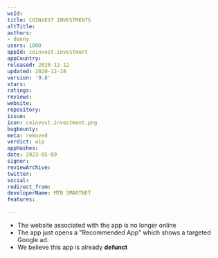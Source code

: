 ```yaml
---
wsId: 
title: COINVEST INVESTMENTS
altTitle: 
authors:
- danny
users: 1000
appId: coinvest.investment
appCountry: 
released: 2020-12-12
updated: 2020-12-18
version: '9.8'
stars: 
ratings: 
reviews: 
website: 
repository: 
issue: 
icon: coinvest.investment.png
bugbounty: 
meta: removed
verdict: wip
appHashes: 
date: 2023-05-09
signer: 
reviewArchive: 
twitter: 
social: 
redirect_from: 
developerName: MTB SMARTNET
features: 

---
```


- The website associated with the app is no longer online
- The app just opens a "Recommended App" which shows a targeted Google ad. 
- We believe this app is already **defunct** 
